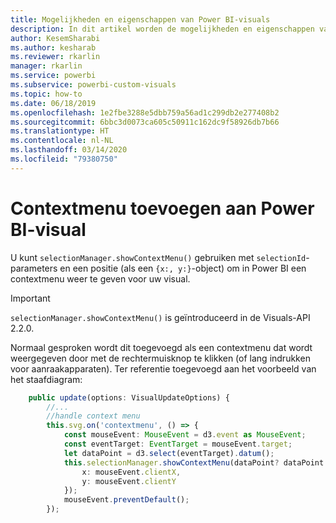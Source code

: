 ```yaml
---
title: Mogelijkheden en eigenschappen van Power BI-visuals
description: In dit artikel worden de mogelijkheden en eigenschappen van Power BI-visuals beschreven.
author: KesemSharabi
ms.author: kesharab
ms.reviewer: rkarlin
manager: rkarlin
ms.service: powerbi
ms.subservice: powerbi-custom-visuals
ms.topic: how-to
ms.date: 06/18/2019
ms.openlocfilehash: 1e2fbe3288e5dbb759a56ad1c299db2e277408b2
ms.sourcegitcommit: 6bbc3d0073ca605c50911c162dc9f58926db7b66
ms.translationtype: HT
ms.contentlocale: nl-NL
ms.lasthandoff: 03/14/2020
ms.locfileid: "79380750"
---
```

# <a name="add-context-menu-to-power-bi-visual"></a>Contextmenu toevoegen aan Power BI-visual

U kunt `selectionManager.showContextMenu()` gebruiken met `selectionId`-parameters en een positie (als een `{x:, y:}`-object) om in Power BI een contextmenu weer te geven voor uw visual.

> [!IMPORTANT]
> `selectionManager.showContextMenu()` is geïntroduceerd in de Visuals-API 2.2.0.

Normaal gesproken wordt dit toegevoegd als een contextmenu dat wordt weergegeven door met de rechtermuisknop te klikken (of lang indrukken voor aanraakapparaten). Ter referentie toegevoegd aan het voorbeeld van het staafdiagram:

```typescript
    public update(options: VisualUpdateOptions) {
        //...
        //handle context menu
        this.svg.on('contextmenu', () => {
            const mouseEvent: MouseEvent = d3.event as MouseEvent;
            const eventTarget: EventTarget = mouseEvent.target;
            let dataPoint = d3.select(eventTarget).datum();
            this.selectionManager.showContextMenu(dataPoint? dataPoint.selectionId : {}, {
                x: mouseEvent.clientX,
                y: mouseEvent.clientY
            });
            mouseEvent.preventDefault();
        });
```
